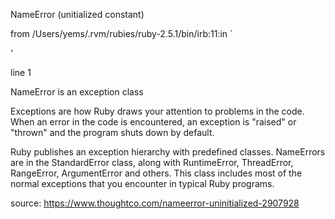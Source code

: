NameError (unitialized constant)

from /Users/yems/.rvm/rubies/ruby-2.5.1/bin/irb:11:in `<main>'

line 1

NameError is an exception class

Exceptions are how Ruby draws your attention to problems in the code. When an error in the code is encountered, an exception is "raised" or "thrown" and the program shuts down by default.

Ruby publishes an exception hierarchy with predefined classes. NameErrors are in the StandardError class, along with RuntimeError, ThreadError, RangeError, ArgumentError and others. This class includes most of the normal exceptions that you encounter in typical Ruby programs.

source: https://www.thoughtco.com/nameerror-uninitialized-2907928
